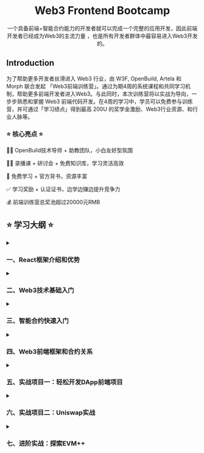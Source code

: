 <div align="center">
    <h1>Web3 Frontend Bootcamp</h1>
    <p>一个具备前端+智能合约能力的开发者就可以完成一个完整的应用开发，因此前端开发者已经成为Web3的主流力量 ，也是所有开发者群体中最容易进入Web3开发的。</p>

</div>

## Introduction

为了帮助更多开发者丝滑进入 Web3 行业，由 W3F, OpenBuild, Artela 和 Morph 联合发起 「Web3前端训练营」。通过为期4周的系统课程和共同学习机制，帮助更多前端开发者进入Web3。与此同时，本次训练营将以实战为导向，一步步熟悉和掌握 Web3 前端代码开发。在4周的学习中，学员可以免费参与训练营，并可通过「学习绩点」得到最高 200U 的奖学金激励、Web3行业资源、和行业人脉等。

### ⭐ 核心亮点 ⭐

🧙‍♂️ OpenBuild技术导师 + 助教团队，小白友好型氛围

👩‍🏫 录播课 + 研讨会 + 免费知识库，学习灵活高效

🙌 免费学习 + 官方背书，资源丰富

✅ 学习奖励 + 认证证书，边学边赚边提升竞争力

💰 前端训练营总奖池超过20000元RMB

## ⭐ 学习大纲 ⭐
<details>
    <summary>
        <h3>一、React框架介绍和优势</h3>      
    </summary>
<details>
    <summary>
        <h4>1.1 React基础知识</h4>
    </summary>
    
- 组件化开发   
- 状态管理   
- 路由   
</details>
<details>
    <summary>
        <h4>1.2 React生态库</h4>
    </summary>
    
- Redux
- React-Router
</details>
</details>
<details>
    <summary>
        <h3>二、Web3技术基础入门</h3>
    </summary>
<details>
    <summary>
        <h4>2.1 区块链基础</h4>
    </summary>
    
- 区块链的概念
- 区块链的模型
- 区块链的网络
- 区块链的运行原理
- 区块链浏览器
- 智能合约
- 常见的公链
- 二层网络
</details>

#### 2.2 模型演示
- 掌握钱包的使用
#### 2.3 如何安全在区块链世界冲浪
</details>

<details>
    <summary>
        <h3>三、智能合约快速入门</h3>
    </summary>
    
#### 3.1 Solidity基础和核心概念
#### 3.2 Remix IDE: 智能合约生命周期
#### 3.3 ERC 规范 & OpenZeppelin
#### 3.4 使用 Foundry 构建一个 ERC20 Exchange

</details>
<details>
    <summary>
        <h3>四、Web3前端框架和合约关系</h3>
    </summary>
<details>
    <summary>
        <h4>4.1 前端发展史</h4>
    </summary>
    
- 古老的MVC模式
- ajax与jQuery的出现
- 现代框架和发展趋势

</details>
<details>
    <summary>
        <h4>4.2 关于React</h4>
    </summary>
    
- React概述
- React的优点和缺点
- React趣谈
</detials>
<details>
    <summary>
        <h4>4.3 React的概念和特性</h4>
    </summary>
    
- 单向数据流
- 虚拟DOM
- JSX
- HOOK
</details>
</details>

#### 4.4 React学习路径
#### 4.5 React In Web3
</details>
<details>
    <summary>
        <h3>五、实战项目一：轻松开发DApp前端项目</h3>
    </summary>
    
#### 开发一个简单的dapp
- 钱包连接
- 前端与合约的交互
</details>
<details>
    <summary>
        <h3>六、实战项目二：Uniswap实战</h3>
    </summary>
    
#### 使用Uniswap sdk制作一个与Uniswap交互的前端app
- AMM机制的原理
- Uniswap的介绍
- 在React中搭建一个Uniswap V2 APP​
</details>
<details>
    <summary>
        <h3>七、进阶实战：探索EVM++</h3>
    </summary>
</details>
